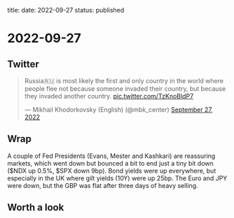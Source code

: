 title: 
date: 2022-09-27
status: published

# 2022-09-27

## Twitter
<blockquote class="twitter-tweet"><p lang="en" dir="ltr">Russia🇷🇺 is most likely the first and only country in the world where people flee not because someone invaded their country, but because they invaded another country. <a href="https://t.co/TzKnoBldP7">pic.twitter.com/TzKnoBldP7</a></p>&mdash; Mikhail Khodorkovsky (English) (@mbk_center) <a href="https://twitter.com/mbk_center/status/1574663328408174597?ref_src=twsrc%5Etfw">September 27, 2022</a></blockquote> <script async src="https://platform.twitter.com/widgets.js" charset="utf-8"></script> 

## Wrap
A couple of Fed Presidents (Evans, Mester and Kashkari) are reassuring markets, which went down but bounced a bit to end just a tiny bit down ($NDX up 0.5%, $SPX down 9bp).
Bond yields were up everywhere, but especially in the UK where gilt yields (10Y) were up 25bp.
The Euro and JPY were down, but the GBP was flat after three days of heavy selling.

## Worth a look
